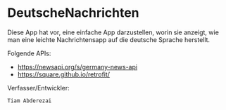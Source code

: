 # DeutscheNachrichten

Diese App hat vor, eine einfache App darzustellen, worin sie anzeigt, wie man eine leichte 
Nachrichtensapp auf die deutsche Sprache herstellt.

Folgende APIs:
- https://newsapi.org/s/germany-news-api
- https://square.github.io/retrofit/

Verfasser/Entwickler:

`` Tiam Abderezai ``

